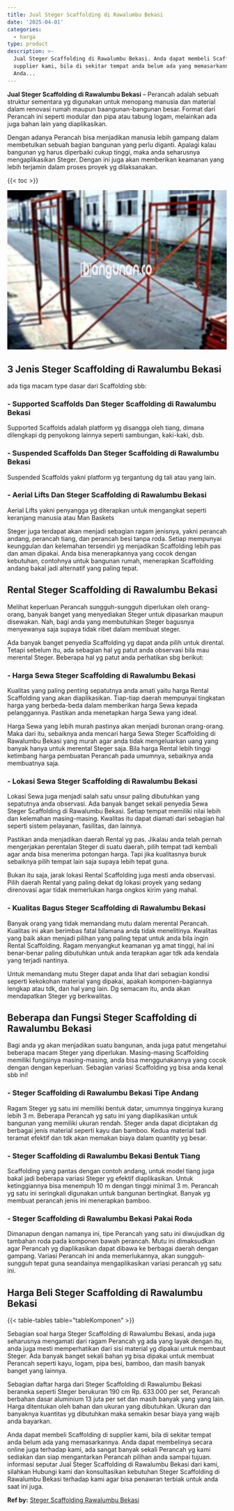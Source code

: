 ```yaml
---
title: Jual Steger Scaffolding di Rawalumbu Bekasi
date: '2025-04-01'
categories:
  - harga
type: product
description: >-
  Jual Steger Scaffolding di Rawalumbu Bekasi. Anda dapat membeli Scaffolding di
  supplier kami, bila di sekitar tempat anda belum ada yang memasarkannya.
  Anda...
---
```


**Jual Steger Scaffolding di Rawalumbu Bekasi** – Perancah adalah sebuah struktur sementara yg digunakan untuk menopang manusia dan material dalam renovasi rumah maupun baangunan-bangunan besar. Format dari Perancah ini seperti modular dan pipa atau tabung logam, melainkan ada juga bahan lain yang diaplikasikan.

Dengan adanya Perancah bisa menjadikan manusia lebih gampang dalam membetulkan sebuah bagian bangunan yang perlu diganti. Apalagi kalau bangunan yg harus diperbaiki cukup tinggi, maka anda seharusnya mengaplikasikan Steger. Dengan ini juga akan memberikan keamanan yang lebih terjamin dalam proses proyek yg dilaksanakan.

{{< toc >}}

![Jual Steger Scaffolding di Rawalumbu Bekasi](/images/sewa-scaffolding-steger-29.png)

## 3 Jenis Steger Scaffolding di Rawalumbu Bekasi

ada tiga macam type dasar dari Scaffolding sbb:

### \- Supported Scaffolds Dan Steger Scaffolding di Rawalumbu Bekasi

Supported Scaffolds adalah platform yg disangga oleh tiang, dimana dilengkapi dg penyokong lainnya seperti sambungan, kaki-kaki, dsb.

### \- Suspended Scaffolds Dan Steger Scaffolding di Rawalumbu Bekasi

Suspended Scaffolds yakni platform yg tergantung dg tali atau yang lain.

### \- Aerial Lifts Dan Steger Scaffolding di Rawalumbu Bekasi

Aerial Lifts yakni penyangga yg diterapkan untuk mengangkat seperti keranjang manusia atau Man Baskets

Steger juga terdapat akan menjadi sebagian ragam jenisnya, yakni perancah andang, perancah tiang, dan perancah besi tanpa roda. Setiap mempunyai keunggulan dan kelemahan tersendiri yg menjadikan Scaffolding lebih pas dan aman dipakai. Anda bisa menerapkannya yang cocok dengan kebutuhan, contohnya untuk bangunan rumah, menerapkan Scaffolding andang bakal jadi alternatif yang paling tepat.

## Rental Steger Scaffolding di Rawalumbu Bekasi

Melihat keperluan Perancah sungguh-sungguh diperlukan oleh orang-orang, banyak banget yang menyediakan Steger untuk dipasarkan maupun disewakan. Nah, bagi anda yang membutuhkan Steger bagusnya menyewanya saja supaya tidak ribet dalam membuat steger.

Ada banyak banget penyedia Scaffolding yg dapat anda pilih untuk dirental. Tetapi sebelum itu, ada sebagian hal yg patut anda observasi bila mau merental Steger. Beberapa hal yg patut anda perhatikan sbg berikut:

### \- Harga Sewa Steger Scaffolding di Rawalumbu Bekasi

Kualitas yang paling penting sepatutnya anda amati yaitu harga Rental Scaffolding yang akan diaplikasikan. Tiap-tiap daerah mempunyai tingkatan harga yang berbeda-beda dalam memberikan harga Sewa kepada pelanggannya. Pastikan anda menetapkan harga Sewa yang ideal.

Harga Sewa yang lebih murah pastinya akan menjadi buronan orang-orang. Maka dari itu, sebaiknya anda mencari harga Sewa Steger Scaffolding di Rawalumbu Bekasi yang murah agar anda tidak mengeluarkan uang yang banyak hanya untuk merental Steger saja. Bila harga Rental lebih tinggi ketimbang harga pembuatan Perancah pada umumnya, sebaiknya anda membuatnya saja.

### \- Lokasi Sewa Steger Scaffolding di Rawalumbu Bekasi

Lokasi Sewa juga menjadi salah satu unsur paling dibutuhkan yang sepatutnya anda observasi. Ada banyak banget sekali penyedia Sewa Steger Scaffolding di Rawalumbu Bekasi. Setiap tempat memiliki nilai lebih dan kelemahan masing-masing. Kwalitas itu dapat diamati dari sebagian hal seperti sistem pelayanan, fasilitas, dan lainnya.

Pastikan anda menjadikan daerah Rental yg pas. Jikalau anda telah pernah mengerjakan perentalan Steger di suatu daerah, pilih tempat tadi kembali agar anda bisa menerima potongan harga. Tapi jika kualitasnya buruk sebaiknya pilih tempat lain saja supaya lebih tepat guna.

Bukan itu saja, jarak lokasi Rental Scaffolding juga mesti anda observasi. Pilih daerah Rental yang paling dekat dg lokasi proyek yang sedang direnovasi agar tidak memerlukan harga ongkos kirim yang mahal.

### \- Kualitas Bagus Steger Scaffolding di Rawalumbu Bekasi

Banyak orang yang tidak memandang mutu dalam merental Perancah. Kualitas ini akan berimbas fatal bilamana anda tidak menelitinya. Kwalitas yang baik akan menjadi pilihan yang paling tepat untuk anda bila ingin Rental Scaffolding. Ragam menyangkut keamanan yg amat tinggi, hal ini benar-benar paling dibutuhkan untuk anda terapkan agar tdk ada kendala yang terjadi nantinya.

Untuk memandang mutu Steger dapat anda lihat dari sebagian kondisi seperti kekokohan material yang dipakai, apakah komponen-bagiannya lengkap atau tdk, dan hal yang lain. Dg semacam itu, anda akan mendapatkan Steger yg berkwalitas.

## Beberapa dan Fungsi Steger Scaffolding di Rawalumbu Bekasi

Bagi anda yg akan menjadikan suatu bangunan, anda juga patut mengetahui beberapa macam Steger yang diperlukan. Masing-masing Scaffolding memiliki fungsinya masing-masing, anda bisa menggunakannya yang cocok dengan dengan keperluan. Sebagian variasi Scaffolding yg bisa anda kenal sbb ini!

### \- Steger Scaffolding di Rawalumbu Bekasi Tipe Andang

Ragam Steger yg satu ini memiliki bentuk datar, umumnya tingginya kurang lebih 3 m. Beberapa Perancah yg satu ini yang diaplikasikan untuk bangunan yang memiliki ukuran rendah. Steger anda dapat diciptakan dg berbagai jenis material seperti kayu dan bamboo. Kedua material tadi teramat efektif dan tdk akan memakan biaya dalam quantity yg besar.

### \- Steger Scaffolding di Rawalumbu Bekasi Bentuk Tiang

Scaffolding yang pantas dengan contoh andang, untuk model tiang juga bakal jadi beberapa variasi Steger yg efektif diaplikasikan. Untuk ketinggiannya bisa menempuh 10 m dengan tinggi minimal 3 m. Perancah yg satu ini seringkali digunakan untuk bangunan bertingkat. Banyak yg membuat perancah jenis ini menerapkan bamboo.

### \- Steger Scaffolding di Rawalumbu Bekasi Pakai Roda

Dimanapun dengan namanya ini, tipe Perancah yang satu ini diwujudkan dg tambahan roda pada komponen bawah perancah. Mutu ini dimaksudkan agar Perancah yg diaplikasikan dapat dibawa ke berbagai daerah dengan gampang. Variasi Perancah ini anda memerlukannya, akan sungguh-sungguh tepat guna seandainya mengaplikasikan variasi perancah yg satu ini.

## Harga Beli Steger Scaffolding di Rawalumbu Bekasi

{{< table-tables table="tableKomponen" >}}

Sebagian soal harga Steger Scaffolding di Rawalumbu Bekasi, anda juga seharusnya mengamati dari ragam Perancah yg ada yang layak dengan itu, anda juga mesti memperhatikan dari sisi material yg dipakai untuk membaut Steger. Ada banyak banget sekali bahan yg bisa dipakai untuk membuat Perancah seperti kayu, logam, pipa besi, bamboo, dan masih banyak banget yang lainnya.

Sebagian daftar harga dari Steger Scaffolding di Rawalumbu Bekasi beraneka seperti Steger berukuran 190 cm Rp. 633.000 per set, Perancah berbahan dasar aluminium 13 juta per set dan masih banyak yang yang lain. Harga ditentukan oleh bahan dan ukuran yang dibutuhkan. Ukuran dan banyaknya kuantitas yg dibutuhkan maka semakin besar biaya yang wajib anda bayarkan.

Anda dapat membeli Scaffolding di supplier kami, bila di sekitar tempat anda belum ada yang memasarkannya. Anda dapat membelinya secara online juga terhadap kami, ada sangat banyak sekali Perancah yg kami sediakan dan siap mengantarkan Perancah pilihan anda sampai tujuan. informasi seputar Jual Steger Scaffolding di Rawalumbu Bekasi dari kami, silahkan Hubungi kami dan konsultasikan kebutuhan Steger Scaffolding di Rawalumbu Bekasi terhadap kami agar bisa penawran terbiak untuk anda saat ini juga.

**Ref by:** [Steger Scaffolding Rawalumbu Bekasi](https://id.wikipedia.org/wiki/Steger)
